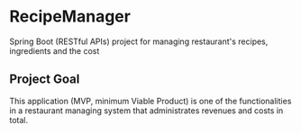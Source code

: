 # RecipeManager

Spring Boot (RESTful APIs) project for managing restaurant's recipes, ingredients and the cost

## Project Goal
This application (MVP, minimum Viable Product) is one of the functionalities in a restaurant managing system that administrates revenues and costs in total.
